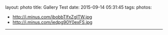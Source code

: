 layout: photo
title: Gallery Test
date: 2015-09-14 05:31:45
tags:
photos:
- http://i.minus.com/ibobbTlfxZgITW.jpg
- http://i.minus.com/iedpg90Y0exFS.jpg
---
